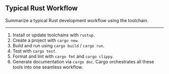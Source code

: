 ## Typical Rust Workflow

Summarize a typical Rust development workflow using the toolchain.

---

1. Install or update toolchains with `rustup`.
2. Create a project with `cargo new`.
3. Build and run using `cargo build` / `cargo run`.
4. Test with `cargo test`.
5. Format and lint with `cargo fmt` and `cargo clippy`.
6. Generate documentation via `cargo doc`.
   Cargo orchestrates all these tools into one seamless workflow.

